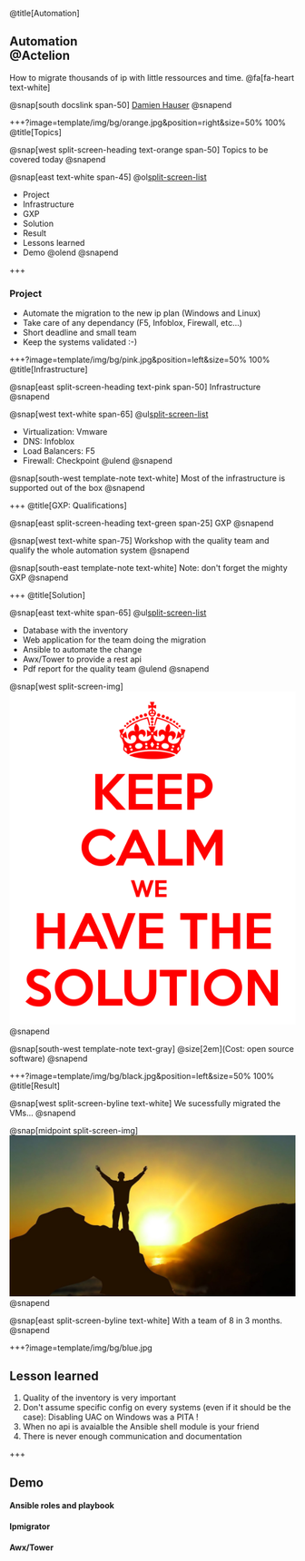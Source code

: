 @title[Automation]

## Automation<br> @Actelion
How to migrate thousands of ip with little ressources and time.
@fa[fa-heart text-white]

@snap[south docslink span-50]
[Damien Hauser](http://www.dhconsulting.ch)
@snapend

+++?image=template/img/bg/orange.jpg&position=right&size=50% 100%
@title[Topics]

@snap[west split-screen-heading text-orange span-50]
Topics to be covered today
@snapend

@snap[east text-white span-45]
@ol[split-screen-list](false)
- Project
- Infrastructure
- GXP
- Solution
- Result
- Lessons learned
- Demo
@olend
@snapend

+++

### Project

- Automate the migration to the new ip plan (Windows and Linux)
- Take care of any dependancy (F5, Infoblox, Firewall, etc...)
- Short deadline and small team
- Keep the systems validated :-)


+++?image=template/img/bg/pink.jpg&position=left&size=50% 100%
@title[Infrastructure]

@snap[east split-screen-heading text-pink span-50]
Infrastructure
@snapend

@snap[west text-white span-65]
@ul[split-screen-list](false)
- Virtualization: Vmware
- DNS: Infoblox
- Load Balancers: F5
- Firewall: Checkpoint
@ulend
@snapend

@snap[south-west template-note text-white]
Most of the infrastructure is supported out of the box
@snapend

+++
@title[GXP: Qualifications]

@snap[east split-screen-heading text-green span-25]
GXP
@snapend

@snap[west text-white span-75]
Workshop with the quality team and qualify the whole automation system
@snapend

@snap[south-east template-note text-white]
Note: don't forget the mighty GXP
@snapend

+++
@title[Solution]

@snap[east text-white span-65]
@ul[split-screen-list](false)
- Database with the inventory
- Web application for the team doing the migration
- Ansible to automate the change
- Awx/Tower to provide a rest api 
- Pdf report for the quality team
@ulend
@snapend

@snap[west split-screen-img]
![SOLUTION](template/img/keep-calm-we-have-the-solution-11.png)
@snapend

@snap[south-west template-note text-gray]
@size[2em](Cost: open source software)
@snapend


+++?image=template/img/bg/black.jpg&position=left&size=50% 100%
@title[Result]

@snap[west split-screen-byline text-white]
We sucessfully migrated the VMs...
@snapend

@snap[midpoint split-screen-img]
![DEVELOPER](template/img/sucess.jpg)
@snapend

@snap[east split-screen-byline text-white]
With a team of 8 in 3 months.
@snapend


+++?image=template/img/bg/blue.jpg

## Lesson learned

1. Quality of the inventory is very important
2. Don't assume specific config on every systems (even if it should be the case): Disabling UAC on Windows was a PITA !
3. When no api is avaialble the Ansible shell module is your friend
4. There is never enough communication and documentation

+++

## Demo

#### Ansible roles and playbook
#### Ipmigrator
#### Awx/Tower
